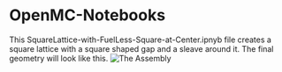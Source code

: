 # OpenMC-Notebooks
This SquareLattice-with-FuelLess-Square-at-Center.ipnyb file creates a square lattice with a square shaped gap and a sleave around it.
The final geometry will look like this.
![The Assembly](https://github.com/Fuad-HH/OpenMC-Notebooks/blob/main/SquareLattice-with-FuelLess-Square-at-Center_Geometry.png)

